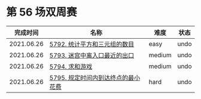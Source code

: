 # 第 56 场双周赛

**完成时间**|**名称**|**难度**|**状态**
------------|--------|--------|-------
2021.06.26|[5792. 统计平方和三元组的数目](./5792.%20统计平方和三元组的数目)|easy|undo
2021.06.26|[5793. 迷宫中离入口最近的出口](./5793.%20迷宫中离入口最近的出口)|medium|undo
2021.06.26|[5794. 求和游戏](./5794.%20求和游戏)|medium|undo
2021.06.26|[5795. 规定时间内到达终点的最小花费](./5795.%20规定时间内到达终点的最小花费)|hard|undo
